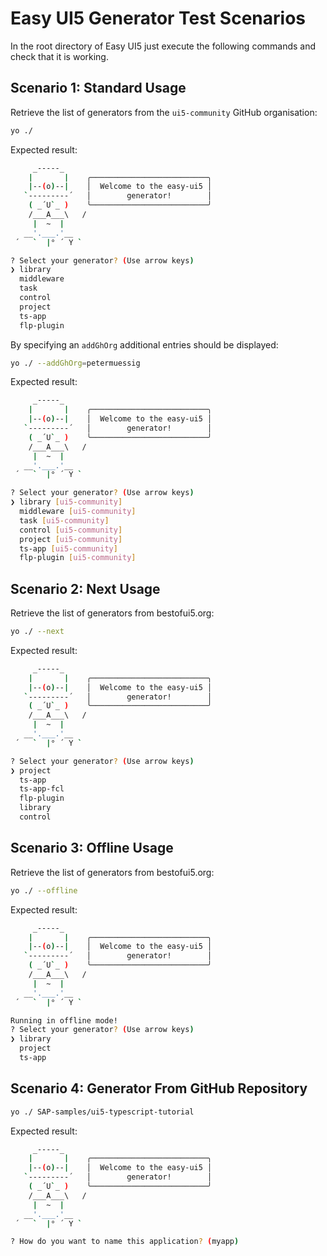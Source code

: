 # Easy UI5 Generator Test Scenarios

In the root directory of Easy UI5 just execute the following commands and check that it is working.

## Scenario 1: Standard Usage

Retrieve the list of generators from the `ui5-community` GitHub organisation:

```sh
yo ./
```

Expected result:

```sh
     _-----_     
    |       |    ╭──────────────────────────╮
    |--(o)--|    │  Welcome to the easy-ui5 │
   `---------´   │        generator!        │
    ( _´U`_ )    ╰──────────────────────────╯
    /___A___\   /
     |  ~  |     
   __'.___.'__   
 ´   `  |° ´ Y ` 

? Select your generator? (Use arrow keys)
❯ library 
  middleware 
  task 
  control 
  project 
  ts-app 
  flp-plugin 
```

By specifying an `addGhOrg` additional entries should be displayed:

```sh
yo ./ --addGhOrg=petermuessig
```

Expected result:

```sh
     _-----_     
    |       |    ╭──────────────────────────╮
    |--(o)--|    │  Welcome to the easy-ui5 │
   `---------´   │        generator!        │
    ( _´U`_ )    ╰──────────────────────────╯
    /___A___\   /
     |  ~  |     
   __'.___.'__   
 ´   `  |° ´ Y ` 

? Select your generator? (Use arrow keys)
❯ library [ui5-community] 
  middleware [ui5-community] 
  task [ui5-community] 
  control [ui5-community] 
  project [ui5-community] 
  ts-app [ui5-community] 
  flp-plugin [ui5-community] 
```

## Scenario 2: Next Usage

Retrieve the list of generators from bestofui5.org:

```sh
yo ./ --next
```

Expected result:

```sh
     _-----_     
    |       |    ╭──────────────────────────╮
    |--(o)--|    │  Welcome to the easy-ui5 │
   `---------´   │        generator!        │
    ( _´U`_ )    ╰──────────────────────────╯
    /___A___\   /
     |  ~  |     
   __'.___.'__   
 ´   `  |° ´ Y ` 

? Select your generator? (Use arrow keys)
❯ project 
  ts-app 
  ts-app-fcl 
  flp-plugin 
  library 
  control 
```

## Scenario 3: Offline Usage

Retrieve the list of generators from bestofui5.org:

```sh
yo ./ --offline
```

Expected result:

```sh
     _-----_     
    |       |    ╭──────────────────────────╮
    |--(o)--|    │  Welcome to the easy-ui5 │
   `---------´   │        generator!        │
    ( _´U`_ )    ╰──────────────────────────╯
    /___A___\   /
     |  ~  |     
   __'.___.'__   
 ´   `  |° ´ Y ` 

Running in offline mode!
? Select your generator? (Use arrow keys)
❯ library 
  project 
  ts-app 
```

## Scenario 4: Generator From GitHub Repository

```sh
yo ./ SAP-samples/ui5-typescript-tutorial
```

Expected result:

```sh
     _-----_     
    |       |    ╭──────────────────────────╮
    |--(o)--|    │  Welcome to the easy-ui5 │
   `---------´   │        generator!        │
    ( _´U`_ )    ╰──────────────────────────╯
    /___A___\   /
     |  ~  |     
   __'.___.'__   
 ´   `  |° ´ Y ` 

? How do you want to name this application? (myapp) 
```
